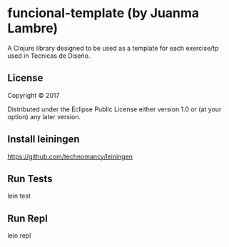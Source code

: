 # funcional-template (by Juanma Lambre)

A Clojure library designed to be used as a template for each exercise/tp used in Tecnicas de Diseño.

## License

Copyright © 2017

Distributed under the Eclipse Public License either version 1.0 or (at
your option) any later version.


## Install leiningen
https://github.com/technomancy/leiningen

## Run Tests
lein test

## Run Repl
lein repl
